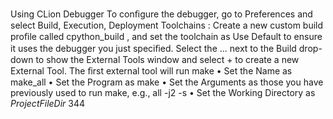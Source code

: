 Using CLion Debugger To conﬁgure the debugger, go to Preferences and select Build, Execution, Deployment Toolchains  : Create a new custom build proﬁle called  cpython_build , and set the toolchain as  Use Default  to ensure it uses the debugger you just speciﬁed. Select the   ...  next to the Build drop-down to show the   External Tools window and select   +  to create a new External Tool. The ﬁrst external tool will run make • Set the  Name  as  make_all • Set the  Program  as  make • Set the  Arguments  as those you have previously used to run make, e.g.,  all -j2 -s • Set the  Working Directory  as  $ProjectFileDir$ 344